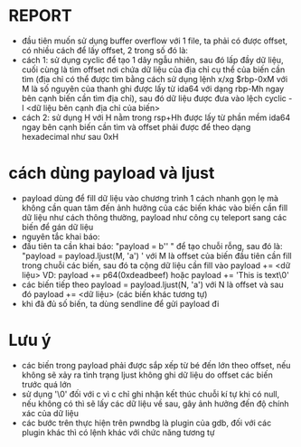 # REPORT
- đầu tiên muốn sử dụng buffer overflow với 1 file, ta phải có được offset, có nhiều cách để lấy offset, 2 trong số đó là:
- cách 1: sử dụng cyclic để tạo 1 dãy ngẫu nhiên, sau đó lấp đầy dữ liệu, cuối cùng là tìm offset nơi chứa dữ liệu của địa chỉ cụ thể của biến cần tìm (địa chỉ có thể được tìm bằng cách sử dụng lệnh x/xg $rbp-0xM với M là số nguyên của thanh ghi được lấy từ ida64 với dạng rbp-Mh ngay bên cạnh biến cần tìm địa chỉ), sau đó dữ liệu được đưa vào lệch cyclic -l <dữ liệu bên cạnh địa chỉ của biến>
- cách 2: sử dụng H với H nằm trong rsp+Hh được lấy từ phần mềm ida64 ngay bên cạnh biến cần tìm và offset phải được để theo dạng hexadecimal như sau 0xH
# cách dùng payload và ljust
- payload dùng để fill dữ liệu vào chương trình 1 cách nhanh gọn lẹ mà không cần quan tâm đến ảnh hưởng của các biến khác vào biến cần fill dữ liệu như cách thông thường, payload như công cụ teleport sang các biến để gán dữ liệu
- nguyên tắc khai báo:
- đầu tiên ta cần khai báo: "payload = b'' " để tạo chuỗi rỗng, sau đó là: "payload = payload.ljust(M, 'a') ' với M là offset của biến đầu tiên cần fill trong chuỗi các biến, sau đó ta cộng dữ liệu cần fill vào payload += <dữ liệu> VD: payload += p64(0xdeadbeef) hoặc payload += 'This is text\0'
- các biến tiếp theo payload = payload.ljust(N, 'a') với N là offset và sau đó payload += <dữ liệu> (các biến khác tương tự)
- khi đã đủ số biến, ta dùng sendline để gửi payload đi
# Lưu ý 
- các biến trong payload phải được sắp xếp từ bé đến lớn theo offset, nếu không sẽ xảy ra tình trạng ljust không ghi dữ liệu do offset các biến trước quá lớn
- sử dụng '\0' đối với c vì c chỉ ghi nhận kết thúc chuỗi kí tự khi có null, nếu không có thì sẽ lấy các dữ liệu về sau, gây ảnh hưởng đến độ chính xác của dữ liệu
- các bước trên thực hiện trên pwndbg là plugin của gdb, đối với các plugin khác thì có lệnh khác với chức năng tương tự
